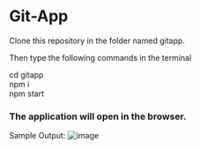 # Git-App
<p>
Clone this repository in the folder named gitapp.
 </p>
 <p>
 Then type the following commands in the terminal</p>
 cd gitapp
 </br>
 npm i
 </br>
 npm start
 </br>

### The application will open in the browser.
Sample Output:
![image](https://user-images.githubusercontent.com/72250554/98367113-17e61700-205b-11eb-9a37-d9ecafb3b76d.png)

